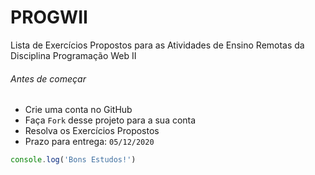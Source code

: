 # PROGWII
Lista de Exercícios Propostos para as Atividades de Ensino Remotas da Disciplina Programação Web II

###### Antes de começar
- Crie uma conta no GitHub
- Faça `Fork` desse projeto para a sua conta
- Resolva os Exercícios Propostos
- Prazo para entrega: `05/12/2020`

```javascript
console.log('Bons Estudos!')
```
